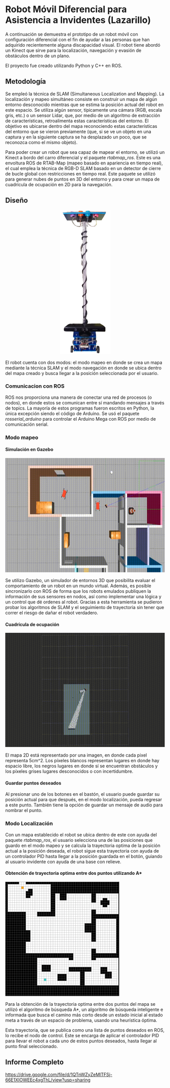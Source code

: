 # Robot Móvil Diferencial para Asistencia a Invidentes (Lazarillo)

A continuación se demuestra el prototipo de un robot móvil con configuración diferencial con el fin de ayudar a las personas que han adquirido recientemente alguna discapacidad visual. El robot tiene abordó un Kinect que sirve para la localización, navegación y evasión de obstáculos dentro de un plano.

El proyecto fue creado utilizando Python y C++ en ROS.

## Metodología

Se empleó la técnica de SLAM (Simultaneous Localization and Mapping). La localización y mapeo simultáneo consiste en construir un mapa de algún entorno desconocido mientras que se estima la posición actual del robot en este espacio. Se utiliza algún sensor, típicamente una cámara (RGB, escala gris, etc.) o un sensor Lidar, que, por medio de un algoritmo de extracción de características, retroalimenta estas características del entorno. El objetivo es ubicarse dentro del mapa reconociendo estas características del entorno que se vieron previamente (que, si se ve un objeto en una captura y en la siguiente captura se ha desplazado un poco, que se reconozca como el mismo objeto).

Para poder crear un robot que sea capaz de mapear el entorno, se utilizó un Kinect a bordo del carro diferencial y el paquete _rtabmap_ros_. Este es una envoltura ROS de RTAB-Map (mapeo basado en apariencia en tiempo real), el cual emplea la técnica de RGB-D SLAM basado en un detector de cierre de bucle global con restricciones en tiempo real. Este paquete se utilizó para generar nubes de puntos en 3D del entorno y para crear un mapa de cuadrícula de ocupación en 2D para la navegación. 

## Diseño

<!-- <img src="https://drive.google.com/uc?export=view&id=1yAcRZdWAT-r6jjumIKJg-wjArtCrONZk" /> -->
<p align="center">
  <img src="https://github.com/dojx/lazarillo/blob/main/lazarillo_baston.png" width="159" height="455"/>
</p>

El robot cuenta con dos modos: el modo mapeo en donde se crea un mapa mediante la técnica SLAM y el modo navegación en donde se ubica dentro del mapa creado y busca llegar a la posición seleccionada por el usuario.

### Comunicacion con ROS

ROS nos proporciona una manera de conectar una red de procesos (o nodos), en donde estos se comunican entre sí mandando mensajes a través de topics. La mayoría de estos programas fueron escritos en Python, la única excepción siendo el código de Arduino. Se usó el paquete _rosserial_arduino_ para controlar el Arduino Mega con ROS por medio de comunicación serial.

### Modo mapeo

#### Simulación en Gazebo 

<img src="https://github.com/dojx/lazarillo/blob/main/gazebo.gif" width="640" height="360" />

Se utilizo Gazebo, un simulador de entornos 3D que posibilita evaluar el comportamiento de un robot en un mundo virtual. Además, es posible sincronizarlo con ROS de forma que los robots emulados publiquen la información de sus sensores en nodos, así como implementar una lógica y un control que dé ordenes al robot. Gracias a esta herramienta se pudieron probar los algoritmos de SLAM y el seguimiento de trayectoria sin tener que correr el riesgo de dañar el robot verdadero.

#### Cuadrícula de ocupación 

<img src="https://github.com/dojx/lazarillo/blob/main/map_2d.gif" width="640" height="360" />

El mapa 2D está representado por una imagen, en donde cada pixel representa 5cm^2. Los píxeles blancos representan lugares en donde hay espacio libre, los negros lugares en donde sí se encuentran obstáculos y los píxeles grises lugares desconocidos o con incertidumbre.

#### Guardar puntos deseados

Al presionar uno de los botones en el bastón, el usuario puede guardar su posición actual para que después, en el modo localización, pueda regresar a este punto. También tiene la opción de guardar un mensaje de audio para nombrar el punto.

### Modo Localización

Con un mapa establecido el robot se ubica dentro de este con ayuda del paquete _rtabmap_ros_, el usuario selecciona una de las posiciones que guardo en el modo mapeo y se calcula la trayectoria optima de la posición actual a la posición deseada, el robot sigue esta trayectoria con ayuda de un controlador PID hasta llegar a la posición guardada en el botón, guiando al usuario invidente con ayuda de una base con relieve.

#### Obtención de trayectoria optima entre dos puntos utilizando A*
<img src="https://github.com/dojx/lazarillo/blob/main/astar.gif" width="360" height="360" />

Para la obtención de la trayectoria optima entre dos puntos del mapa se utilizó el algoritmo de búsqueda A*, un algoritmo de búsqueda inteligente e informada que busca el camino más corto desde un estado inicial al estado meta a través de un espacio de problema, usando una heurística óptima. 

Esta trayectoria, que se publica como una lista de puntos deseados en ROS, lo recibe el nodo de control. Este se encarga de aplicar el controlador PID para llevar el robot a cada uno de estos puntos deseados, hasta llegar al punto final seleccionado.

## Informe Completo

https://drive.google.com/file/d/1QTnWZyZeMlTFSj-66E1XIOWEEc4xgThL/view?usp=sharing
